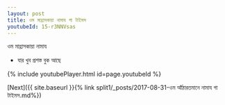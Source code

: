 ```yaml
---
layout: post
title: ওম মাহ্রাসকায়া নামায গা টাইমস
youtubeId: 15-r3NNVsas
---
```

 
 
 ওম মাহ্রাসকায়া নামায  
 
 -  যার খুব প্রশস্ত বুক আছে 
 
  
 
  
 
 
 
 
 
 


{% include youtubePlayer.html id=page.youtubeId %}
 
[Next]({{ site.baseurl }}{% link  split1/_posts/2017-08-31-ওম আঁঠারতমানে নামায গা টাইমস.md%})
 
